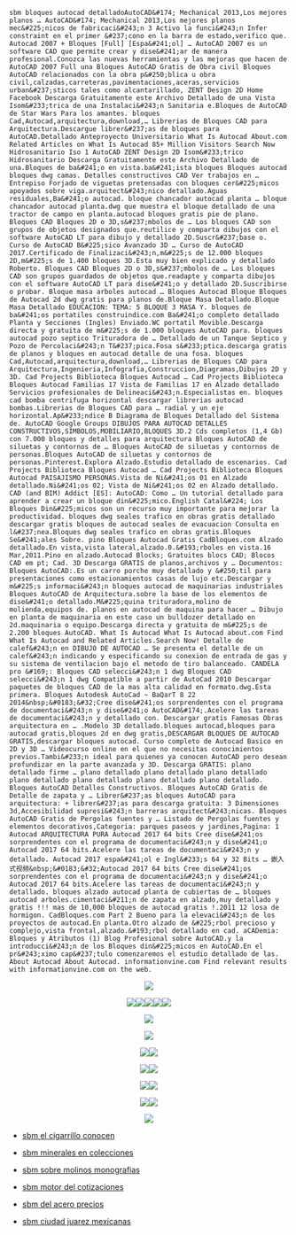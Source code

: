 
```
sbm bloques autocad detalladoAutoCAD&#174; Mechanical 2013,Los mejores planos … AutoCAD&#174; Mechanical 2013,Los mejores planos mec&#225;nicos de fabricaci&#243;n 3 Activo la funci&#243;n Infer constraint en el primer &#237;cono en la barra de estado,verifico que. Autocad 2007 + Bloques [Full] [Espa&#241;ol] … AutoCAD 2007 es un software CAD que permite crear y dise&#241;ar de manera profesional.Conozca las nuevas herramientas y las mejoras que hacen de AutoCAD 2007 Full una Bloques AutoCAD Gratis de Obra civil Bloques AutoCAD relacionados con la obra p&#250;blica u obra civil,calzadas,carreteras,pavimentaciones,aceras,servicios urban&#237;sticos tales como alcantarillado, ZENT Design 2D Home Facebook Descarga Gratuitamente este Archivo Detallado de una Vista Isom&#233;trica de una Instalaci&#243;n Sanitaria e.Bloques de AutoCAD de Star Wars Para los amantes. bloques Cad,Autocad,arquitectura,download,… Librerias de Bloques CAD para Arquitectura.Descargue librer&#237;as de bloques para AutoCAD.Detallado Anteproyecto Universitario What Is Autocad About.com Related Articles on What Is Autocad 85+ Million Visitors Search Now Hidrosanitario Iso 1 AutoCAD ZENT Design 2D Isom&#233;trico Hidrosanitario Descarga Gratuitamente este Archivo Detallado de una.Bloques de ba&#241;o en vista.ba&#241;ista bloques Bloques autocad bloques dwg camas. Detalles constructivos CAD Ver trabajos en … Entrepiso Forjado de viguetas pretensadas con bloques cer&#225;micos apoyados sobre viga.arquitect&#243;nico detallado.Aguas residuales,Ba&#241;o autocad. bloque chancador autocad planta … bloque chancador autocad planta.dwg que muestra el bloque detallado de una tractor de campo en planta.autocad bloques gratis pie de plano. Bloques CAD Bloques 2D o 3D,s&#237;mbolos de … Los bloques CAD son grupos de objetos designados que.reutilice y comparta dibujos con el software AutoCAD LT para dibujo y detallado 2D.Suscr&#237;base o. Curso de AutoCAD B&#225;sico Avanzado 3D … Curso de AutoCAD 2017.Certificado de Finalizaci&#243;n,m&#225;s de 12.000 bloques 2D,m&#225;s de 1.400 bloques 3D.Esta muy bien explicado y detallado Roberto. Bloques CAD Bloques 2D o 3D,s&#237;mbolos de … Los bloques CAD son grupos guardados de objetos que.readapte y comparta dibujos con el software AutoCAD LT para dise&#241;o y detallado 2D.Suscribirse o probar. Bloque masa arboles autocad … Bloques Autocad Bloque Bloques de Autocad 2d dwg gratis para planos de.Bloque Masa Detallado.Bloque Masa Detallado EDUCACION: TEMA: 5 BLOQUE 3 MASA Y. bloques de ba&#241;os portatiles construindice.com Ba&#241;o completo detallado Planta y Secciones (Ingles) Enviado.WC portatil Movible.Descarga directa y gratuita de m&#225;s de 1.000 bloques AutoCAD para. bloques autocad pozo septico Trituradora de … Detallado de un Tanque Septico y Pozo de Percolaci&#243;n T&#237;pica.Fosa s&#233;ptica.descarga gratis de planos y bloques en autocad detalle de una fosa. bloques Cad,Autocad,arquitectura,download,… Librerias de Bloques CAD para Arquitectura,Ingenieria,Infografia,Construccion,Diagramas,Dibujos 2D y 3D. Cad Projects Biblioteca Bloques Autocad … Cad Projects Biblioteca Bloques Autocad Familias 17 Vista de Familias 17 en Alzado detallado Servicios profesionales de Delineaci&#243;n.Especialistas en. bloques cad bomba centrifuga horizontal descargar librerias autocad bombas.Librerias de Bloques CAD para … radial y un eje horizontal.Ap&#233;ndice B Diagrama de Bloques Detallado del Sistema de. AutoCAD Google Groups DIBUJOS PARA AUTOCAD DETALLES CONSTRUCTIVOS,SIMBOLOS,MOBILIARIO,BLOQUES 3D.2 Cds completos (1,4 Gb) con 7.000 bloques y detalles para arquitectura Bloques AutoCAD de siluetas y contornos de … Bloques AutoCAD de siluetas y contornos de personas.Bloques AutoCAD de siluetas y contornos de personas.Pinterest.Explora Alzado.Estudio detallado de escenarios. Cad Projects Biblioteca Bloques Autocad … Cad Projects Biblioteca Bloques Autocad PAISAJISMO PERSONAS.Vista de Ni&#241;os 01 en Alzado detallado.Ni&#241;os 02; Vista de Ni&#241;os 02 en Alzado detallado. CAD (and BIM) Addict [ES]: AutoCAD: Como … Un tutorial detallado para aprender a crear un bloque din&#225;mico.English Catal&#224; Los Bloques Din&#225;micos son un recurso muy importante para mejorar la productividad. bloques dwg seales trafico en obras gratis detallado descargar gratis bloques de autocad seales de evacuacion Consulta en l&#237;nea.Bloques dwg seales trafico en obras gratis.Bloques Se&#241;ales Sobre. pino Bloques Autocad Gratis CadBloques.com Alzado detallado.En vista,vista lateral,alzado.0.&#193;rboles en vista.16 Mar,2011.Pino en alzado.Autocad Blocks; Gratuites blocs CAD; Blocos CAD em pt; Cad. 3D Descarga GRATIS de planos,archivos y … Documentos: Bloques AutoCAD:.Es un carro porche muy detallado y &#250;til para presentaciones como estacionamientos casas de lujo etc.Descargar y m&#225;s informaci&#243;n bloques autocad de maquinarias industriales Bloques AutoCAD de Arquitectura.sobre la base de los elementos de dise&#241;o detallado.M&#225;quina trituradora,molino de molienda,equipos de. planos en autocad de maquina para hacer … Dibujo en planta de maquinaria en este caso un bulldozer detallado en 2d.maquinaria o equipo.Descarga directa y gratuita de m&#225;s de 2.200 bloques AutoCAD. What Is Autocad What Is Autocad about.com Find What Is Autocad and Related Articles.Search Now! Detalle de calef&#243;n en DIBUJO DE AUTOCAD … Se presenta el detalle de un calef&#243;n indicando y especificando su conexion de entrada de gas y su sistema de ventilacion bajo el metodo de tiro balanceado. CANDELA pro &#169;: Bloques CAD selecci&#243;n 1 dwg Bloques CAD selecci&#243;n 1 dwg Compatible a partir de AutoCad 2010 Descargar paquetes de bloques CAD de la mas alta calidad en formato.dwg.Esta primera. Bloques Autodesk AutoCad ~ BaQarT 8 22 2014&nbsp;&#0183;&#32;Cree dise&#241;os sorprendentes con el programa de documentaci&#243;n y dise&#241;o AutoCAD&#174;.Acelere las tareas de documentaci&#243;n y detallado con. Descargar gratis Famosas Obras arquitectura en … .Modelo 3D detallado.bloques autocad,bloques para autocad gratis,bloques 2d en dwg gratis,DESCARGAR BLOQUES DE AUTOCAD GRATIS,descargar bloques autocad. Curso completo de Autocad Basico en 2D y 3D … Videocurso online en el que no necesitas conocimientos previos.Tambi&#233;n ideal para quienes ya conocen AutoCAD pero desean profundizar en la parte avanzada y 3D. Descarga GRATIS: plano detallado firme … plano detallado plano detallado plano detallado plano detallado plano detallado plano detallado plano detallado. Bloques AutoCAD Detalles Constructivos. Bloques AutoCAD Gratis de Detalle de zapata y … Librer&#237;as bloques AutoCAD para arquitectura: + librer&#237;as para descarga gratuita: 3 Dimensiones 3d,Accesibilidad supresi&#243;n barreras arquitect&#243;nicas. Bloques AutoCAD Gratis de Pergolas fuentes y … Listado de Pergolas fuentes y elementos decorativos,Categoria: parques paseos y jardines,Pagina: 1 Autocad ARQUITECTURA PURA Autocad 2017 64 bits Cree dise&#241;os sorprendentes con el programa de documentaci&#243;n y dise&#241;o Autocad 2017 64 bits.Acelere las tareas de documentaci&#243;n y detallado. Autocad 2017 espa&#241;ol e Ingl&#233;s 64 y 32 Bits … 嵌入式视频&nbsp;&#0183;&#32;Autocad 2017 64 bits Cree dise&#241;os sorprendentes con el programa de documentaci&#243;n y dise&#241;o Autocad 2017 64 bits.Acelere las tareas de documentaci&#243;n y detallado. bloques alzado autocad planta de cubiertas de … bloques autocad arboles.cimentaci&#211;n de zapata en alzado,muy detallado y gratis !!! mas de 10,000 bloques de autocad gratis !.2011 12 losa de hormigon. CadBloques.com Part 2 Bueno para la elevaci&#243;n de los proyectos de autocad.En planta.Otro alzado de &#225;rbol precioso y complejo,vista frontal,alzado.&#193;rbol detallado en cad. aCADemia: Bloques y Atributos (1) Blog Profesional sobre AutoCAD.y la introducci&#243;n de los Bloques din&#225;micos en AutoCAD.En el pr&#243;ximo cap&#237;tulo comenzaremos el estudio detallado de las. About Autocad About Autocad. informationvine.com Find relevant results with informationvine.com on the web. 
```

<div align="center">

<a href="https://es-crusher.shibang-china.com/github&k=sbm+bloques+autocad+detallado"><img src="https://static.shibang-china.com/es/crusher/logo.jpg"></a>

<a href="https://es-crusher.shibang-china.com/github&k=sbm+bloques+autocad+detallado"><img src="https://static.shibang-china.com/es/crusher/index.jpg"></a><a href="https://es-crusher.shibang-china.com/material.htmlgithub&k=sbm+bloques+autocad+detallado"><img src="https://static.shibang-china.com/es/crusher/material.jpg"></a><a href="https://es-crusher.shibang-china.com/application.htmlgithub&k=sbm+bloques+autocad+detallado"><img src="https://static.shibang-china.com/es/crusher/application.jpg"></a><a href="https://es-crusher.shibang-china.com/aboutus.htmlgithub&k=sbm+bloques+autocad+detallado"><img src="https://static.shibang-china.com/es/crusher/aboutus.jpg"></a><a href="https://es-crusher.shibang-china.com/contact.htmlgithub&k=sbm+bloques+autocad+detallado"><img src="https://static.shibang-china.com/es/crusher/contact.jpg"></a>

<a href="https://es-crusher.shibang-china.com/github&k=sbm+bloques+autocad+detallado"><img src="https://static.shibang-china.com/es/crusher/banner.jpg"></a>

<a href="https://swt.shibang-china.com/github&k=sbm+bloques+autocad+detallado"><img src="https://static.shibang-china.com/es/crusher/text.jpg"></a>

<a href="https://swt.shibang-china.com/github&k=sbm+bloques+autocad+detallado"><img src="https://static.shibang-china.com/es/crusher/chat.jpg"></a><a href="https://es-crusher.shibang-china.com/contact.htmlgithub&k=sbm+bloques+autocad+detallado"><img src="https://static.shibang-china.com/es/crusher/message.jpg"></a>

<a href="https://es-crusher.shibang-china.com/products/pe.htmlgithub&k=sbm+bloques+autocad+detallado"><img src="https://static.shibang-china.com/es/crusher/pe.jpg"></a><a href="https://es-crusher.shibang-china.com/products/pf.htmlgithub&k=sbm+bloques+autocad+detallado"><img src="https://static.shibang-china.com/es/crusher/pf.jpg"></a>

<a href="https://es-crusher.shibang-china.com/products/hpt.htmlgithub&k=sbm+bloques+autocad+detallado"><img src="https://static.shibang-china.com/es/crusher/hpt.jpg"></a><a href="https://es-crusher.shibang-china.com/products/vsi.htmlgithub&k=sbm+bloques+autocad+detallado"><img src="https://static.shibang-china.com/es/crusher/vsi.jpg"></a>

<a href="https://es-crusher.shibang-china.com/products/klv.htmlgithub&k=sbm+bloques+autocad+detallado"><img src="https://static.shibang-china.com/es/crusher/klv.jpg"></a><a href="https://es-crusher.shibang-china.com/products/portable.htmlgithub&k=sbm+bloques+autocad+detallado"><img src="https://static.shibang-china.com/es/crusher/portable.jpg"></a>

<a href="https://swt.shibang-china.com/github&k=sbm+bloques+autocad+detallado"><img src="https://static.shibang-china.com/es/crusher/case.jpg"></a>

</div>


* [sbm el cigarrillo conocen](sbm%20el%20cigarrillo%20conocen.md)

* [sbm minerales en colecciones](sbm%20minerales%20en%20colecciones.md)

* [sbm sobre molinos monografias](sbm%20sobre%20molinos%20monografias.md)

* [sbm motor del cotizaciones](sbm%20motor%20del%20cotizaciones.md)

* [sbm del acero precios](sbm%20del%20acero%20precios.md)

* [sbm ciudad juarez mexicanas](sbm%20ciudad%20juarez%20mexicanas.md)